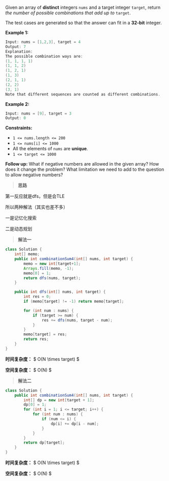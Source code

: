 Given an array of **distinct** integers `nums` and a target integer `target`, return *the number of possible combinations that add up to* `target`.

The test cases are generated so that the answer can fit in a **32-bit** integer.

 

**Example 1:**

```java
Input: nums = [1,2,3], target = 4
Output: 7
Explanation:
The possible combination ways are:
(1, 1, 1, 1)
(1, 1, 2)
(1, 2, 1)
(1, 3)
(2, 1, 1)
(2, 2)
(3, 1)
Note that different sequences are counted as different combinations.
```

**Example 2:**

```java
Input: nums = [9], target = 3
Output: 0
```

 

**Constraints:**

- `1 <= nums.length <= 200`
- `1 <= nums[i] <= 1000`
- All the elements of `nums` are **unique**.
- `1 <= target <= 1000`

 

**Follow up:** What if negative numbers are allowed in the given array? How does it change the problem? What limitation we need to add to the question to allow negative numbers?



> **思路**

第一反应就是dfs，但是会TLE

所以两种解法（其实也差不多）

一是记忆化搜索

二是动态规划



> **解法一**

```java
class Solution {
    int[] memo;
    public int combinationSum4(int[] nums, int target) {
        memo = new int[target+1];
        Arrays.fill(memo, -1);
        memo[0] = 1;
        return dfs(nums, target);
    }

    public int dfs(int[] nums, int target) {
        int res = 0;
        if (memo[target] != -1) return memo[target];

        for (int num : nums) {
            if (target >= num) {
                res += dfs(nums, target - num);
            }
        }
        memo[target] = res;
        return res;
    }
}
```

**时间复杂度：** $ O(N \times target) $

**空间复杂度：** $ O(N) $



> **解法二**

```java
class Solution {
    public int combinationSum4(int[] nums, int target) {
        int[] dp = new int[target + 1];
        dp[0] = 1;
        for (int i = 1; i <= target; i++) {
            for (int num : nums) {
                if (num <= i) {
                    dp[i] += dp[i - num];
                }
            }
        }
        return dp[target];
    }
}
```

**时间复杂度：** $ O(N \times target) $

**空间复杂度：** $ O(N) $